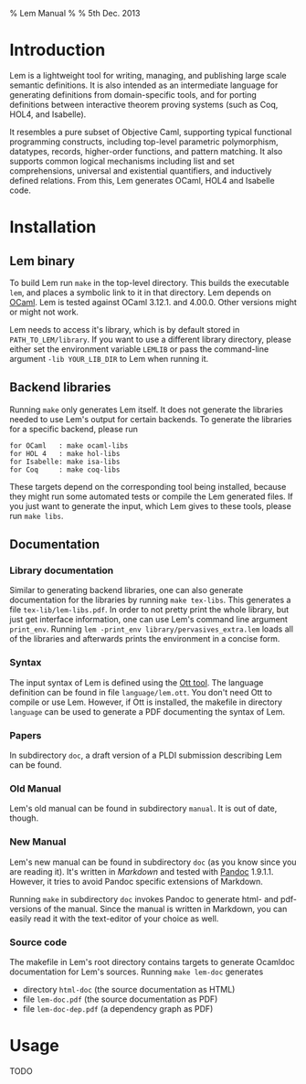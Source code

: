 % Lem Manual
% 
% 5th Dec. 2013

<link href="http://kevinburke.bitbucket.org/markdowncss/markdown.css" rel="stylesheet"></link>

# Introduction

Lem is a lightweight tool for writing, managing, and publishing large scale
semantic definitions. It is also intended as an intermediate language for
generating definitions from domain-specific tools, and for porting definitions
between interactive theorem proving systems (such as Coq, HOL4, and Isabelle).

It resembles a pure subset of Objective Caml, supporting typical functional
programming constructs, including top-level parametric polymorphism, datatypes,
records, higher-order functions, and pattern matching. It also supports common
logical mechanisms including list and set comprehensions, universal and
existential quantifiers, and inductively defined relations. From this, Lem
generates OCaml, HOL4 and Isabelle code.

# Installation

## Lem binary

To build Lem run `make` in the top-level directory. This builds the executable `lem`, and places a symbolic link to it in that directory. Lem depends on [OCaml](http://caml.inria.fr/). Lem is tested against OCaml 3.12.1. and 4.00.0. Other versions might or might not work.

Lem needs to access it's library, which is by default stored in `PATH_TO_LEM/library`. If you want to use a different library directory, please either set the environment variable `LEMLIB` or pass the command-line argument `-lib YOUR_LIB_DIR` to Lem when running it.

## Backend libraries

Running `make` only generates Lem itself. It does not generate the libraries needed to use Lem's output for certain backends. To generate the libraries for a specific backend, please run

    for OCaml   : make ocaml-libs
    for HOL 4   : make hol-libs
    for Isabelle: make isa-libs
    for Coq     : make coq-libs

These targets depend on the corresponding tool being installed, because they might run some automated tests or compile the Lem generated files. If you just want to generate the input, which Lem gives to these tools, please run `make libs`.

## Documentation

### Library documentation
Similar to generating backend libraries, one can also generate documentation for the libraries by running `make tex-libs`. This generates a file `tex-lib/lem-libs.pdf`. In order to not pretty print the whole library, but just get interface information, one can use Lem's command line argument `print_env`. Running `lem -print_env library/pervasives_extra.lem` loads all of the libraries and afterwards prints the environment in a concise form.

### Syntax
The input syntax of Lem is defined using the [Ott tool](http://www.cl.cam.ac.uk/~pes20/ott/). The language definition
can be found in file `language/lem.ott`. You don't need Ott to compile or use Lem. However, if Ott is installed, the makefile
in directory `language` can be used to generate a PDF documenting
the syntax of Lem.

### Papers
In subdirectory `doc`, a draft version of a PLDI submission 
describing Lem can be found.

### Old Manual
Lem's old manual can be found in subdirectory `manual`. It is
out of date, though. 

### New Manual
Lem's new manual can be found in subdirectory `doc` (as you know since you are reading it). It's written in *Markdown* and tested with
[Pandoc](http://johnmacfarlane.net/pandoc/) 1.9.1.1. However, it tries to avoid Pandoc specific extensions of Markdown.

Running `make` in subdirectory `doc` invokes Pandoc to generate html- and pdf-versions of the manual. Since the manual is written in Markdown, you can easily read it with the text-editor of your choice as well.

### Source code
The makefile in Lem's root directory contains targets to generate Ocamldoc documentation for Lem's sources. Running `make lem-doc` generates 

 - directory `html-doc` (the source documentation as HTML)
 - file `lem-doc.pdf` (the source documentation as PDF)
 - file `lem-doc-dep.pdf` (a dependency graph as PDF)


# Usage

TODO

